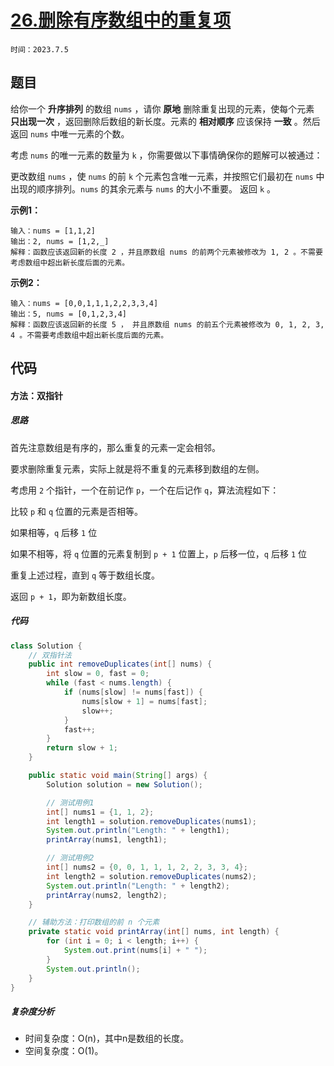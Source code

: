# [26.删除有序数组中的重复项](https://leetcode.cn/problems/remove-duplicates-from-sorted-array/)

`时间：2023.7.5`

## 题目

给你一个 **升序排列** 的数组 `nums` ，请你 **原地** 删除重复出现的元素，使每个元素 **只出现一次** ，返回删除后数组的新长度。元素的 **相对顺序** 应该保持 **一致** 。然后返回 `nums` 中唯一元素的个数。

考虑 `nums` 的唯一元素的数量为 `k` ，你需要做以下事情确保你的题解可以被通过：

更改数组 `nums` ，使 `nums` 的前 `k` 个元素包含唯一元素，并按照它们最初在 `nums` 中出现的顺序排列。`nums` 的其余元素与 `nums` 的大小不重要。
返回 `k` 。

**示例1：**

```
输入：nums = [1,1,2]
输出：2, nums = [1,2,_]
解释：函数应该返回新的长度 2 ，并且原数组 nums 的前两个元素被修改为 1, 2 。不需要考虑数组中超出新长度后面的元素。
```

**示例2：**

```
输入：nums = [0,0,1,1,1,2,2,3,3,4]
输出：5, nums = [0,1,2,3,4]
解释：函数应该返回新的长度 5 ， 并且原数组 nums 的前五个元素被修改为 0, 1, 2, 3, 4 。不需要考虑数组中超出新长度后面的元素。
```

## 代码

#### 方法：双指针

##### 思路

首先注意数组是有序的，那么重复的元素一定会相邻。

要求删除重复元素，实际上就是将不重复的元素移到数组的左侧。

考虑用 `2` 个指针，一个在前记作 `p`，一个在后记作 `q`，算法流程如下：

比较 `p` 和 `q` 位置的元素是否相等。

如果相等，`q` 后移 `1` 位

如果不相等，将 `q` 位置的元素复制到 `p + 1` 位置上，`p` 后移一位，`q` 后移 `1` 位

重复上述过程，直到 `q` 等于数组长度。

返回 `p + 1`，即为新数组长度。

##### 代码

```java
class Solution {
    // 双指针法
    public int removeDuplicates(int[] nums) {
        int slow = 0, fast = 0;
        while (fast < nums.length) {
            if (nums[slow] != nums[fast]) {
                nums[slow + 1] = nums[fast];
                slow++;
            }
            fast++;
        }
        return slow + 1;
    }

    public static void main(String[] args) {
        Solution solution = new Solution();

        // 测试用例1
        int[] nums1 = {1, 1, 2};
        int length1 = solution.removeDuplicates(nums1);
        System.out.println("Length: " + length1);
        printArray(nums1, length1);

        // 测试用例2
        int[] nums2 = {0, 0, 1, 1, 1, 2, 2, 3, 3, 4};
        int length2 = solution.removeDuplicates(nums2);
        System.out.println("Length: " + length2);
        printArray(nums2, length2);
    }

    // 辅助方法：打印数组的前 n 个元素
    private static void printArray(int[] nums, int length) {
        for (int i = 0; i < length; i++) {
            System.out.print(nums[i] + " ");
        }
        System.out.println();
    }
}
```

##### 复杂度分析

- 时间复杂度：O(n)，其中n是数组的长度。
- 空间复杂度：O(1)。